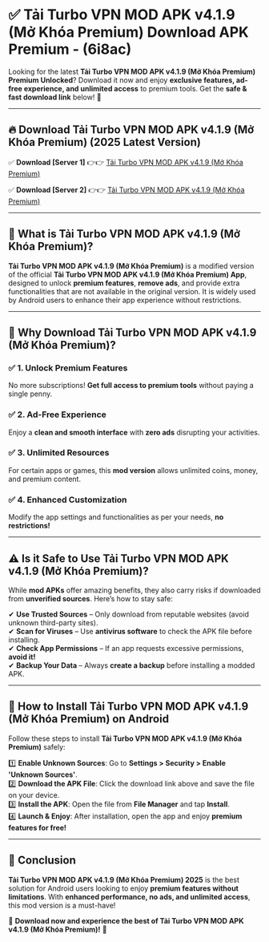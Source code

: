 
# ✅ Tải Turbo VPN MOD APK v4.1.9 (Mở Khóa Premium) Download APK Premium -  (6i8ac) 

Looking for the latest **Tải Turbo VPN MOD APK v4.1.9 (Mở Khóa Premium) Premium Unlocked**? Download it now and enjoy **exclusive features, ad-free experience, and unlimited access** to premium tools. Get the **safe & fast download link** below! 🚀

---

## 🔥 Download Tải Turbo VPN MOD APK v4.1.9 (Mở Khóa Premium) (2025 Latest Version)

✅ **Download [Server 1]** 👉👉 [Tải Turbo VPN MOD APK v4.1.9 (Mở Khóa Premium) ](https://apkcomod.com?title=Tải_Turbo_VPN_MOD_APK_v4.1.9_(Mở_Khóa_Premium))  

✅ **Download [Server 2]** 👉👉 [Tải Turbo VPN MOD APK v4.1.9 (Mở Khóa Premium) ](https://apkcomod.com?title=Tải_Turbo_VPN_MOD_APK_v4.1.9_(Mở_Khóa_Premium))  


---

## 📌 What is Tải Turbo VPN MOD APK v4.1.9 (Mở Khóa Premium)?

**Tải Turbo VPN MOD APK v4.1.9 (Mở Khóa Premium)** is a modified version of the official **Tải Turbo VPN MOD APK v4.1.9 (Mở Khóa Premium) App**, designed to unlock **premium features**, **remove ads**, and provide extra functionalities that are not available in the original version. It is widely used by Android users to enhance their app experience without restrictions.

---

## 🌟 Why Download Tải Turbo VPN MOD APK v4.1.9 (Mở Khóa Premium)?

### ✅ 1. Unlock Premium Features
No more subscriptions! **Get full access to premium tools** without paying a single penny.

### ✅ 2. Ad-Free Experience
Enjoy a **clean and smooth interface** with **zero ads** disrupting your activities.

### ✅ 3. Unlimited Resources
For certain apps or games, this **mod version** allows unlimited coins, money, and premium content.

### ✅ 4. Enhanced Customization
Modify the app settings and functionalities as per your needs, **no restrictions!**

---

## ⚠️ Is it Safe to Use Tải Turbo VPN MOD APK v4.1.9 (Mở Khóa Premium)?

While **mod APKs** offer amazing benefits, they also carry risks if downloaded from **unverified sources**. Here’s how to stay safe:

✔ **Use Trusted Sources** – Only download from reputable websites (avoid unknown third-party sites).  
✔ **Scan for Viruses** – Use **antivirus software** to check the APK file before installing.  
✔ **Check App Permissions** – If an app requests excessive permissions, **avoid it!**  
✔ **Backup Your Data** – Always **create a backup** before installing a modded APK.

---

## 📲 How to Install Tải Turbo VPN MOD APK v4.1.9 (Mở Khóa Premium) on Android

Follow these steps to install **Tải Turbo VPN MOD APK v4.1.9 (Mở Khóa Premium)** safely:

1️⃣ **Enable Unknown Sources**: Go to **Settings > Security > Enable 'Unknown Sources'**.  
2️⃣ **Download the APK File**: Click the download link above and save the file on your device.  
3️⃣ **Install the APK**: Open the file from **File Manager** and tap **Install**.  
4️⃣ **Launch & Enjoy**: After installation, open the app and enjoy **premium features for free!**

---

## 🚀 Conclusion

**Tải Turbo VPN MOD APK v4.1.9 (Mở Khóa Premium) 2025** is the best solution for Android users looking to enjoy **premium features without limitations**. With **enhanced performance, no ads, and unlimited access**, this mod version is a must-have!

🔻 **Download now and experience the best of Tải Turbo VPN MOD APK v4.1.9 (Mở Khóa Premium)!** 🔻


